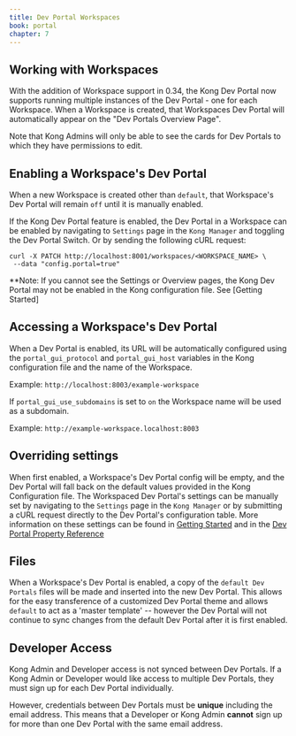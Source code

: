 ```yaml
---
title: Dev Portal Workspaces
book: portal
chapter: 7
---
```


## Working with Workspaces

With the addition of Workspace support in 0.34, the Kong Dev Portal now supports
running multiple instances of the Dev Portal - one for each Workspace. When a
Workspace is created, that Workspaces Dev Portal will automatically appear on
the "Dev Portals Overview Page".

Note that Kong Admins will only be able to see the cards for Dev Portals to
which they have permissions to edit.


## Enabling a Workspace's Dev Portal

When a new Workspace is created other than `default`, that Workspace's Dev
Portal will remain `off` until it is manually enabled.

If the Kong Dev Portal feature is enabled, the Dev Portal in a Workspace can be
enabled by navigating to `Settings` page in the `Kong Manager` and toggling the
Dev Portal Switch. Or by sending the following cURL request:

```
curl -X PATCH http://localhost:8001/workspaces/<WORKSPACE_NAME> \
 --data "config.portal=true"
```

**Note: If you cannot see the Settings or Overview pages, the Kong Dev Portal
may not be enabled in the Kong configuration file. See [Getting Started]

## Accessing a Workspace's Dev Portal

When a Dev Portal is enabled, its URL will be automatically configured using
the `portal_gui_protocol` and `portal_gui_host` variables in the Kong
configuration file and the name of the Workspace.

Example: `http://localhost:8003/example-workspace`

If `portal_gui_use_subdomains` is set to `on` the Workspace name
will be used as a subdomain.

Example: `http://example-workspace.localhost:8003`


## Overriding settings

When first enabled, a Workspace's Dev Portal config will be empty, and the Dev
Portal will fall back on the default values provided in the Kong Configuration
file. The Workspaced Dev Portal's settings can be manually set by navigating to
the `Settings` page in the `Kong Manager` or by submitting a cURL request
directly to the Dev Portal's configuration table. More information on these
settings can be found in
[Getting Started](/enterprise/{{page.kong_version}}/developer-portal/configuration/getting-started) and in the
[Dev Portal Property Reference](/enterprise/{{page.kong_version}}/property-reference/#dev-portal)


## Files

When a Workspace's Dev Portal is enabled, a copy of the `default Dev Portals`
files will be made and inserted into the new Dev Portal. This allows for the
easy transference of a customized Dev Portal theme and allows `default`
to act as a 'master template' -- however the Dev Portal will not continue to
sync changes from the default Dev Portal after it is first enabled.


## Developer Access

Kong Admin and Developer access is not synced between Dev Portals. If a Kong
Admin or Developer would like access to multiple Dev Portals, they must sign up
for each Dev Portal individually.

However, credentials between Dev Portals must be **unique** including the email
address. This means that a Developer or Kong Admin **cannot** sign up for more
than one Dev Portal with the same email address.
